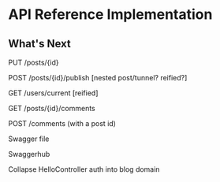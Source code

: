 # API Reference Implementation

## What's Next

PUT /posts/{id}

POST /posts/{id}/publish [nested post/tunnel? reified?]

GET /users/current [reified]

GET /posts/{id}/comments

POST /comments
(with a post id)

Swagger file

Swaggerhub

Collapse HelloController auth into blog domain